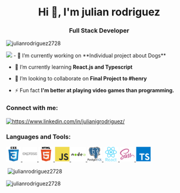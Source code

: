 <h1 align="center">Hi 👋, I'm julian rodriguez</h1>
<h3 align="center">Full Stack Developer</h3>

<p align="left"> <img src="https://komarev.com/ghpvc/?username=julianrodriguez2728&label=Profile%20views&color=0e75b6&style=flat" alt="julianrodriguez2728" /> </p>
<img src="https://www.canva.com/design/DAFlGGCnpO0/ZxAIbnd6CbDH-UAfaq0wVA/view?utm_content=DAFlGGCnpO0&utm_campaign=designshare&utm_medium=link&utm_source=publishsharelink"/>
- 🔭 I’m currently working on **Individual project about Dogs**

- 🌱 I’m currently learning **React.js and Typescript**

- 👯 I’m looking to collaborate on **Final Project to #henry**

- ⚡ Fun fact **I'm better at playing video games than programming.**

<h3 align="left">Connect with me:</h3>
<p align="left">
<a href="https://linkedin.com/in/https://www.linkedin.com/in/julianigrodriguez/" target="blank"><img align="center" src="https://raw.githubusercontent.com/rahuldkjain/github-profile-readme-generator/master/src/images/icons/Social/linked-in-alt.svg" alt="https://www.linkedin.com/in/julianigrodriguez/" height="30" width="40" /></a>
</p>

<h3 align="left">Languages and Tools:</h3>
<p align="left"> <a href="https://www.w3schools.com/css/" target="_blank" rel="noreferrer"> <img src="https://raw.githubusercontent.com/devicons/devicon/master/icons/css3/css3-original-wordmark.svg" alt="css3" width="40" height="40"/> </a> <a href="https://expressjs.com" target="_blank" rel="noreferrer"> <img src="https://raw.githubusercontent.com/devicons/devicon/master/icons/express/express-original-wordmark.svg" alt="express" width="40" height="40"/> </a> <a href="https://www.w3.org/html/" target="_blank" rel="noreferrer"> <img src="https://raw.githubusercontent.com/devicons/devicon/master/icons/html5/html5-original-wordmark.svg" alt="html5" width="40" height="40"/> </a> <a href="https://developer.mozilla.org/en-US/docs/Web/JavaScript" target="_blank" rel="noreferrer"> <img src="https://raw.githubusercontent.com/devicons/devicon/master/icons/javascript/javascript-original.svg" alt="javascript" width="40" height="40"/> </a> <a href="https://nodejs.org" target="_blank" rel="noreferrer"> <img src="https://raw.githubusercontent.com/devicons/devicon/master/icons/nodejs/nodejs-original-wordmark.svg" alt="nodejs" width="40" height="40"/> </a> <a href="https://www.postgresql.org" target="_blank" rel="noreferrer"> <img src="https://raw.githubusercontent.com/devicons/devicon/master/icons/postgresql/postgresql-original-wordmark.svg" alt="postgresql" width="40" height="40"/> </a> <a href="https://reactjs.org/" target="_blank" rel="noreferrer"> <img src="https://raw.githubusercontent.com/devicons/devicon/master/icons/react/react-original-wordmark.svg" alt="react" width="40" height="40"/> </a> <a href="https://sass-lang.com" target="_blank" rel="noreferrer"> <img src="https://raw.githubusercontent.com/devicons/devicon/master/icons/sass/sass-original.svg" alt="sass" width="40" height="40"/> </a> <a href="https://www.typescriptlang.org/" target="_blank" rel="noreferrer"> <img src="https://raw.githubusercontent.com/devicons/devicon/master/icons/typescript/typescript-original.svg" alt="typescript" width="40" height="40"/> </a> </p>

<p>&nbsp;<img align="center" src="https://github-readme-stats.vercel.app/api?username=julianrodriguez2728&show_icons=true&locale=en" alt="julianrodriguez2728" /></p>

<p><img align="center" src="https://github-readme-streak-stats.herokuapp.com/?user=julianrodriguez2728&" alt="julianrodriguez2728" /></p>
